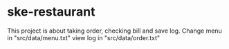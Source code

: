 # ske-restaurant
This project is about taking order, checking bill and save log.
Change menu in "src/data/menu.txt"
view log in "src/data/order.txt"
